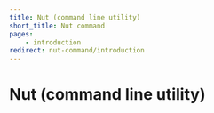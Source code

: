 ```yaml
---
title: Nut (command line utility)
short_title: Nut command
pages:
    - introduction
redirect: nut-command/introduction
---
```

Nut (command line utility)
==========================
